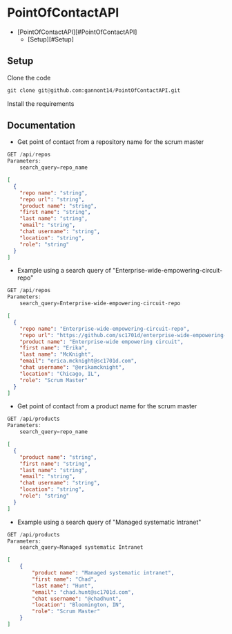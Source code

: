 # PointOfContactAPI

- [PointOfContactAPI][#PointOfContactAPI]
    - [Setup][#Setup]




## Setup

Clone the code
```python
git clone git@github.com:gannont14/PointOfContactAPI.git
```

Install the requirements 


## Documentation

-   Get point of contact from a repository name for the scrum master
```rs
GET /api/repos
Parameters:
    search_query=repo_name
```

```json
[
  {
    "repo name": "string",
    "repo url": "string",
    "product name": "string",
    "first name": "string",
    "last name": "string",
    "email": "string",
    "chat username": "string",
    "location": "string",
    "role": "string"
  }
]
```

-  Example using a search query of "Enterprise-wide-empowering-circuit-repo" 

```rs
GET /api/repos
Parameters:
    search_query=Enterprise-wide-empowering-circuit-repo
```

```json
[
  {
    "repo name": "Enterprise-wide-empowering-circuit-repo",
    "repo url": "https://github.com/sc1701d/enterprise-wide-empowering-circuit-repo",
    "product name": "Enterprise-wide empowering circuit",
    "first name": "Erika",
    "last name": "McKnight",
    "email": "erica.mcknight@sc1701d.com",
    "chat username": "@erikamcknight",
    "location": "Chicago, IL",
    "role": "Scrum Master"
  }
]
```


-   Get point of contact from a product name for the scrum master
```rs
GET /api/products
Parameters:
    search_query=repo_name
```

```json
[
  {
    "product name": "string",
    "first name": "string",
    "last name": "string",
    "email": "string",
    "chat username": "string",
    "location": "string",
    "role": "string"
  }
]
```

-  Example using a search query of "Managed systematic Intranet" 

```rs
GET /api/products
Parameters:
    search_query=Managed systematic Intranet
```

```json
[
    {
        "product name": "Managed systematic intranet",
        "first name": "Chad",
        "last name": "Hunt",
        "email": "chad.hunt@sc1701d.com",
        "chat username": "@chadhunt",
        "location": "Bloomington, IN",
        "role": "Scrum Master"
    }
]
```



